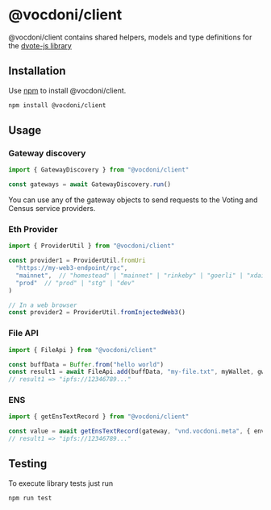 # @vocdoni/client

@vocdoni/client contains shared helpers, models and type definitions for the [dvote-js library](https://github.com/vocdoni/dvote-js/)

## Installation

Use [npm](https://www.npmjs.com/) to install @vocdoni/client.

```bash
npm install @vocdoni/client
```

## Usage

### Gateway discovery

```ts
import { GatewayDiscovery } from "@vocdoni/client"

const gateways = await GatewayDiscovery.run()
```

You can use any of the gateway objects to send requests to the Voting and Census service providers.

### Eth Provider

```ts
import { ProviderUtil } from "@vocdoni/client"

const provider1 = ProviderUtil.fromUri
  "https://my-web3-endpoint/rpc",
  "mainnet",  // "homestead" | "mainnet" | "rinkeby" | "goerli" | "xdai" | "sokol"
  "prod"  // "prod" | "stg" | "dev"
)

// In a web browser
const provider2 = ProviderUtil.fromInjectedWeb3()
```

### File API

```ts
import { FileApi } from "@vocdoni/client"

const buffData = Buffer.from("hello world")
const result1 = await FileApi.add(buffData, "my-file.txt", myWallet, gw)
// result1 => "ipfs://12346789..."
```

### ENS

```ts
import { getEnsTextRecord } from "@vocdoni/client"

const value = await getEnsTextRecord(gateway, "vnd.vocdoni.meta", { environment: "prod", networkId: "mainnet" })
// result1 => "ipfs://12346789..."
```

## Testing

To execute library tests just run

```bash
npm run test
```
